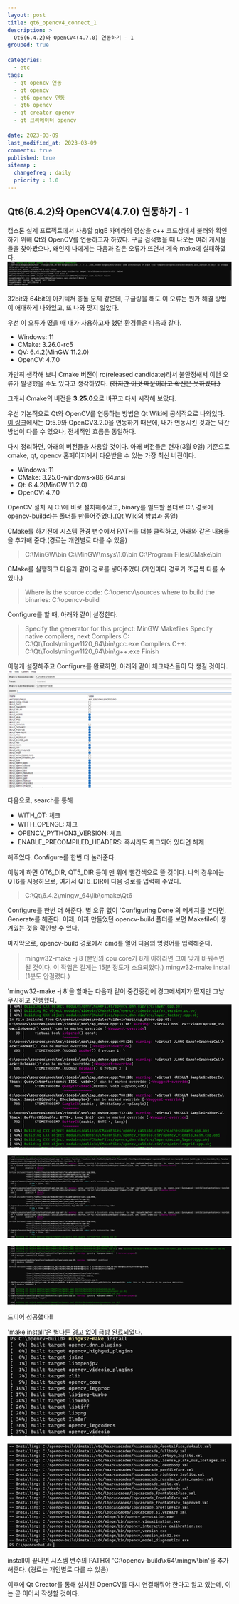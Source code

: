 ```yaml
---
layout: post
title: qt6_opencv4_connect_1
description: >
  Qt6(6.4.2)와 OpenCV4(4.7.0) 연동하기 - 1
grouped: true

categories:
  - etc
tags:
  - qt opencv 연동
  - qt opencv
  - qt6 opencv 연동
  - qt6 opencv
  - qt creator opencv
  - qt 크리에이터 opencv
 
date: 2023-03-09
last_modified_at: 2023-03-09
comments: true
published: true
sitemap :
  changefreq : daily
  priority : 1.0
---
```

Qt6(6.4.2)와 OpenCV4(4.7.0) 연동하기 - 1
---

캡스톤 설계 프로젝트에서 사용할 gigE 카메라의 영상을 c++ 코드상에서 불러와 확인하기 위해 Qt와 OpenCV를 연동하고자 하였다. 구글 검색했을 때 나오는 여러 게시물들을 찾아봤으나, 왜인지 나에게는 다음과 같은 오류가 뜨면서 계속 make에 실패하였다.
![img1](/assets/img/etc/qt6_opencv4_connect_1/Error2.png)

32bit와 64bit의 아키텍쳐 충돌 문제 같은데, 구글링을 해도 이 오류는 뭔가 해결 방법이 애매하게 나와있고, 또 나와 맞지 않았다.

우선 이 오류가 떴을 때 내가 사용하고자 했던 환경들은 다음과 같다.  
- Windows: 11
- CMake: 3.26.0-rc5
- QV: 6.4.2(MinGW 11.2.0)
- OpenCV: 4.7.0

가만히 생각해 보니 Cmake 버전이 rc(released candidate)라서 불안정해서 이런 오류가 발생했을 수도 있다고 생각하였다. ~~(하지만 이것 때문이라고 확신은 못하겠다.)~~

그래서 Cmake의 버전을 **3.25.0**으로 바꾸고 다시 시작해 보았다.

우선 기본적으로 Qt와 OpenCV를 연동하는 방법은 Qt Wiki에 공식적으로 나와있다. [이 링크](https://wiki.qt.io/How_to_setup_Qt_and_openCV_on_Windows)에서는 Qt5.9와 OpenCV3.2.0을 연동하기 때문에, 내가 연동시킨 것과는 약간 방법이 다를 수 있으나, 전체적인 흐름은 동일하다.

다시 정리하면, 아래의 버전들을 사용할 것이다.
아래 버전들은 현재(3월 9일) 기준으로 cmake, qt, opencv 홈페이지에서 다운받을 수 있는 가장 최신 버전이다.
- Windows: 11
- CMake: 3.25.0-windows-x86_64.msi
- Qt: 6.4.2(MinGW 11.2.0)
- OpenCV: 4.7.0

OpenCV 설치 시 C:\에 바로 설치해주었고, binary를 빌드할 폴더로 C:\ 경로에 opencv-build라는 폴더를 만들어주었다.(Qt Wiki의 방법과 동일)

CMake를 하기전에 시스템 환경 변수에서 PATH를 더블 클릭하고, 아래와 같은 내용들을 추가해 준다.(경로는 개인별로 다를 수 있음)
> C:\MinGW\bin
> C:\MinGW\msys\1.0\bin
> C:\Program Files\CMake\bin

CMake를 실행하고 다음과 같이 경로를 넣어주었다.(개인마다 경로가 조금씩 다를 수 있다.)
> Where is the source code: C:\opencv\sources
  where to build the binaries: C:\opencv-build

Configure를 할 때, 아래와 같이 설정한다.
>Specify the generator for this project: MinGW Makefiles
 Specify native compilers, next
 Compilers C: C:\Qt\Tools\mingw1120_64\bin\gcc.exe
 Compilers C++: C:\Qt\Tools\mingw1120_64\bin\g++.exe
 Finish

이렇게 설정해주고 Configure를 완료하면, 아래와 같이 체크박스들이 막 생길 것이다.
![img2](/assets/img/etc/qt6_opencv4_connect_1/checkbox.png)

다음으로, search를 통해 
- WITH_QT: 체크
- WITH_OPENGL: 체크
- OPENCV_PYTHON3_VERSION: 체크
- ENABLE_PRECOMPILED_HEADERS: 혹시라도 체크되어 있다면 해제

해주었다. Configure를 한번 더 눌러준다.

이렇게 하면 QT6_DIR, QT5_DIR 등이 맨 위에 빨간색으로 뜰 것이다.
나의 경우에는 QT6를 사용하므로, 여기서 QT6_DIR에 다음 경로를 입력해 주었다.
> C:\Qt\6.4.2\mingw_64\lib\cmake\Qt6

Configure를 한번 더 해준다. 별 오류 없이 'Configuring Done'의 메세지를 본다면, Generate를 해준다. 이제, 아까 만들었던 opencv-build 폴더를 보면 Makefile이 생겨있는 것을 확인할 수 있다.

마지막으로, opencv-build 경로에서 cmd를 열어 다음의 명령어를 입력해준다.
> mingw32-make -j 8 (본인의 cpu core가 8개 이하라면 그에 맞게 바꿔주면 될 것이다. 이 작업은 길게는 15분 정도가 소요되었다.)
  mingw32-make install (1분도 안걸렸다.)

'mingw32-make -j 8'을 할때는 다음과 같이 중간중간에 경고메세지가 떴지만 그냥 무시하고 진행했다.
![img3](/assets/img/etc/qt6_opencv4_connect_1/49.png)

![img4](/assets/img/etc/qt6_opencv4_connect_1/64.png)

![img5](/assets/img/etc/qt6_opencv4_connect_1/91.png)

드디어 성공했다!!

'make install'은 별다른 경고 없이 금방 완료되었다.
![img6](/assets/img/etc/qt6_opencv4_connect_1/install.png)

![img7](/assets/img/etc/qt6_opencv4_connect_1/install_complete.png)

install이 끝나면 시스템 변수의 PATH에 'C:\opencv-build\x64\mingw\bin'을 추가해준다.
(경로는 개인별로 다를 수 있음)

이후에 Qt Creator를 통해 설치된 OpenCV를 다시 연결해줘야 한다고 알고 있는데, 이는 곧 이어서 작성할 것이다.


